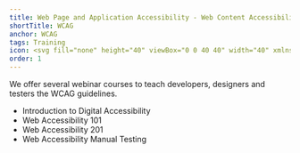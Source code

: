 ```yaml
---
title: Web Page and Application Accessibility - Web Content Accessibility Guidelines (WCAG)
shortTitle: WCAG
anchor: WCAG
tags: Training
icon: <svg fill="none" height="40" viewBox="0 0 40 40" width="40" xmlns="http://www.w3.org/2000/svg"><circle cx="20" cy="20" fill="#162ade" r="20"/><path d="m20 20.23a1.41 1.41 0 1 1 -1.41 1.41 1.41 1.41 0 0 1 1.41-1.41zm0-.46a1.88 1.88 0 1 0 1.88 1.87 1.88 1.88 0 0 0 -1.88-1.87zm-.7-1.88h1.4v.61a.25.25 0 0 0 .17.22 3 3 0 0 1 .58.24h.23l.07-.06.2-.21a1.58 1.58 0 0 0 .13-.13l1 1-.13.13-.21.2-.06.07a0 0 0 0 0 0 0v.22a3 3 0 0 1 .24.58.23.23 0 0 0 .22.17h.61v1.41h-.61a.21.21 0 0 0 -.22.16 2.72 2.72 0 0 1 -.24.58v.22l.06.07.34.34-1 1a1.58 1.58 0 0 0 -.13-.13l-.2-.2-.07-.08a0 0 0 0 0 0 0h-.23a3 3 0 0 1 -.58.24.24.24 0 0 0 -.17.23v.6h-1.4v-.6a.24.24 0 0 0 -.17-.23 3 3 0 0 1 -.58-.24.24.24 0 0 0 -.28 0l-.42.43-1-1 .43-.44a.23.23 0 0 0 0-.27 2.72 2.72 0 0 1 -.24-.58.21.21 0 0 0 -.22-.16h-.61v-1.34h.61a.23.23 0 0 0 .22-.17 3 3 0 0 1 .24-.58.24.24 0 0 0 0-.28l-.43-.42 1-1 .42.43a.24.24 0 0 0 .28 0 3 3 0 0 1 .58-.24.25.25 0 0 0 .17-.22zm-.3-.47a.24.24 0 0 0 -.19.23v.69l-.33.14-.48-.48a.24.24 0 0 0 -.16-.07.24.24 0 0 0 -.17.07l-1.33 1.33a.24.24 0 0 0 0 .33l.49.49c-.05.11-.1.22-.14.33h-.69a.23.23 0 0 0 -.23.23v1.88a.23.23 0 0 0 .23.23h.69a2.52 2.52 0 0 0 .13.33l-.48.49a.24.24 0 0 0 0 .33l1.33 1.32a.21.21 0 0 0 .17.08.21.21 0 0 0 .16-.08l.49-.48a3.27 3.27 0 0 0 .33.14v.69a.23.23 0 0 0 .23.23h1.88a.23.23 0 0 0 .23-.23v-.69a3.27 3.27 0 0 0 .33-.14l.49.48a.21.21 0 0 0 .16.08.21.21 0 0 0 .17-.08l1.34-1.29a.24.24 0 0 0 0-.33l-.3-.3-.19-.19a2.52 2.52 0 0 0 .14-.33h.7a.23.23 0 0 0 .23-.23v-1.92a.23.23 0 0 0 -.23-.23h-.7c0-.11-.09-.22-.14-.33l.49-.49a.24.24 0 0 0 0-.33l-1.33-1.32a.24.24 0 0 0 -.17-.07.24.24 0 0 0 -.15.07l-.3.3-.19.19a3.27 3.27 0 0 0 -.33-.14v-.69a.23.23 0 0 0 -.23-.23h-1.95zm9-3.52a.24.24 0 0 1 .24.24.23.23 0 0 1 -.24.23.23.23 0 0 1 -.23-.23.23.23 0 0 1 .23-.24zm-1.89 0a.24.24 0 0 1 .24.24.23.23 0 0 1 -.24.23.23.23 0 0 1 -.23-.23.23.23 0 0 1 .2-.24zm-1.89 0a.24.24 0 0 1 .24.24.23.23 0 0 1 -.24.23.23.23 0 0 1 -.23-.23.23.23 0 0 1 .2-.24zm3.78-.47a.71.71 0 1 0 .71.71.71.71 0 0 0 -.71-.71zm-1.89 0a.71.71 0 1 0 .71.71.71.71 0 0 0 -.74-.71zm-1.89 0a.71.71 0 1 0 .71.71.71.71 0 0 0 -.74-.71zm-13.1-.7h17.79a.7.7 0 0 1 .71.7v2.11h-17.21a.25.25 0 0 0 -.22.25.24.24 0 0 0 .25.22h17.18v10.56a.7.7 0 0 1 -.71.7h-17.82a.7.7 0 0 1 -.71-.7v-13.14a.7.7 0 0 1 .71-.7zm0-.47a1.17 1.17 0 0 0 -1.17 1.17v13.14a1.17 1.17 0 0 0 1.17 1.17h17.79a1.17 1.17 0 0 0 1.17-1.17v-13.14a1.17 1.17 0 0 0 -1.17-1.17z" fill="#fff" stroke="#fff" stroke-miterlimit="10" stroke-width=".25"/></svg>
order: 1
---
```


We offer several webinar courses to teach developers, designers and testers the WCAG guidelines.

- Introduction to Digital Accessibility
- Web Accessibility 101
- Web Accessibility 201
- Web Accessibility Manual Testing

